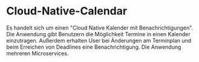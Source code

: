 # Cloud-Native-Calendar
Es handelt sich um einen "Cloud Native Kalender mit Benachrichtigungen". Die Anwendung gibt Benutzern die Möglichkeit Termine in einen Kalender einzutragen. Außerdem erhalten User bei Änderungen am Terminplan und beim Erreichen von Deadlines eine Benachrichtigung.  Die Anwendung mehreren Microservices.
